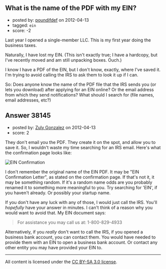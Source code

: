 ## What is the name of the PDF with my EIN?

- posted by: [poundifdef](https://stackexchange.com/users/-1/9794-poundifdef) on 2012-04-13
- tagged: `ein`
- score: -2

Last year I opened a single-member LLC. This is my first year doing the business taxes.

Naturally, I have lost my EIN. (This isn't exactly true; I have a hardcopy, but I've recently moved and am still unpacking boxes. Ouch.)

I know I have a PDF of the EIN, but I don't know, exactly, where I've saved it. I'm trying to avoid calling the IRS to ask them to look it up if I can.

So: Does anyone know the name of the PDF file that the IRS sends you (or lets you download) after applying for an EIN online? Or the email address from which they send notifications? What should I search for (file names, email addresses, etc?)


## Answer 38145

- posted by: [Zuly Gonzalez](https://stackexchange.com/users/-1/2692-zuly-gonzalez) on 2012-04-13
- score: 2

<p>They don't email you the PDF. They create it on the spot, and allow you to save it. So, I wouldn't waste my time searching for an IRS email. Here's what the confirmation page looks like:</p>

<p><img src="http://i.stack.imgur.com/t2DSk.jpg" alt="EIN Confirmation"></p>

<p>I don't remember the original name of the EIN PDF. It may be "EIN Confirmation Letter", as stated on the confirmation page. If that's not it, it may be something random. If it's a random name odds are you probably renamed it to something more meaningful to you. Try searching for 'EIN', if you haven't already. Or possibly your startup name.</p>

<p>If you don't have any luck with any of those, I would just call the IRS. You'll <em>hopefully</em> have your answer in minutes. I can't think of a reason why you would want to avoid that. My EIN document says:</p>

<blockquote>
  <p>For assistance you may call us at: 1-800-829-4933</p>
</blockquote>

<p>Alternatively, if you <em>really</em> don't want to call the IRS, if you opened a business bank account, you can contact them. You would have needed to provide them with an EIN to open a business bank account. Or contact any other entity you may have provided your EIN to.</p>




---

All content is licensed under the [CC BY-SA 3.0 license](https://creativecommons.org/licenses/by-sa/3.0/).
